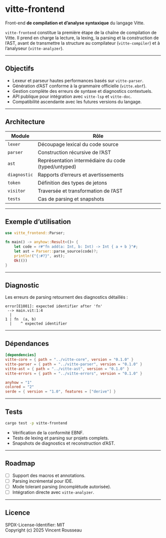

# vitte-frontend

Front-end **de compilation et d’analyse syntaxique** du langage Vitte.

`vitte-frontend` constitue la première étape de la chaîne de compilation de Vitte. Il prend en charge la lecture, la lexing, la parsing et la construction de l’AST, avant de transmettre la structure au compilateur (`vitte-compiler`) et à l’analyseur (`vitte-analyzer`).

---

## Objectifs

- Lexeur et parseur hautes performances basés sur `vitte-parser`.
- Génération d’AST conforme à la grammaire officielle (`vitte.ebnf`).
- Gestion complète des erreurs de syntaxe et diagnostics contextuels.
- API publique pour intégration avec `vitte-lsp` et `vitte-doc`.
- Compatibilité ascendante avec les futures versions du langage.

---

## Architecture

| Module        | Rôle |
|----------------|------|
| `lexer`        | Découpage lexical du code source |
| `parser`       | Construction récursive de l’AST |
| `ast`          | Représentation intermédiaire du code (typed/untyped) |
| `diagnostic`   | Rapports d’erreurs et avertissements |
| `token`        | Définition des types de jetons |
| `visitor`      | Traversée et transformation de l’AST |
| `tests`        | Cas de parsing et snapshots |

---

## Exemple d’utilisation

```rust
use vitte_frontend::Parser;

fn main() -> anyhow::Result<()> {
    let code = r#"fn add(a: Int, b: Int) -> Int { a + b }"#;
    let ast = Parser::parse_source(code)?;
    println!("{:#?}", ast);
    Ok(())
}
```

---

## Diagnostic

Les erreurs de parsing retournent des diagnostics détaillés :

```
error[E1001]: expected identifier after 'fn'
 --> main.vit:1:4
  |
1 | fn  (a, b)
  |    ^ expected identifier
```

---

## Dépendances

```toml
[dependencies]
vitte-core = { path = "../vitte-core", version = "0.1.0" }
vitte-parser = { path = "../vitte-parser", version = "0.1.0" }
vitte-ast = { path = "../vitte-ast", version = "0.1.0" }
vitte-errors = { path = "../vitte-errors", version = "0.1.0" }

anyhow = "1"
colored = "2"
serde = { version = "1.0", features = ["derive"] }
```

---

## Tests

```bash
cargo test -p vitte-frontend
```

- Vérification de la conformité EBNF.
- Tests de lexing et parsing sur projets complets.
- Snapshots de diagnostics et reconstruction d’AST.

---

## Roadmap

- [ ] Support des macros et annotations.
- [ ] Parsing incrémental pour IDE.
- [ ] Mode tolerant parsing (incomplétude autorisée).
- [ ] Intégration directe avec `vitte-analyzer`.

---

## Licence

SPDX-License-Identifier: MIT  
Copyright (c) 2025 Vincent Rousseau